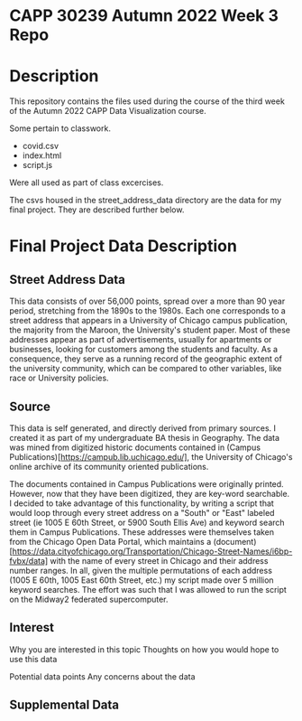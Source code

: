 # CAPP 30239 Autumn 2022 Week 3 Repo

# Description

This repository contains the files used during the course of the third week of the Autumn 2022 CAPP Data Visualization course.

Some pertain to classwork. 

- covid.csv
- index.html
- script.js

Were all used as part of class excercises.

The csvs housed in the street_address_data directory are the data for my final project. They are described further below.

# Final Project Data Description

## Street Address Data

This data consists of over 56,000 points, spread over a more than 90 year period, stretching from the 1890s to the 1980s. Each one corresponds to a street address that appears in a University of Chicago campus publication, the majority from the Maroon, the University's student paper. Most of these addresses appear as part of advertisements, usually for apartments or businesses, looking for customers among the students and faculty. As a consequence, they serve as a running record of the geographic extent of the university community, which can be compared to other variables, like race or University policies.

## Source

This data is self generated, and directly derived from primary sources. I created it as part of my undergraduate BA thesis in Geography. The data was mined from digitized historic documents contained in (Campus Publications)[https://campub.lib.uchicago.edu/], the University of Chicago's online archive of its community oriented publications.

The documents contained in Campus Publications were originally printed. However, now that they have been digitized, they are key-word searchable. I decided to take advantage of this functionality, by writing a script that would loop through every street address on a "South" or "East" labeled street (ie 1005 E 60th Street, or 5900 South Ellis Ave) and keyword search them in Campus Publications. These addresses were themselves taken from the Chicago Open Data Portal, which maintains a (document)[https://data.cityofchicago.org/Transportation/Chicago-Street-Names/i6bp-fvbx/data] with the name of every street in Chicago and their address number ranges. In all, given the multiple permutations of each address (1005 E 60th, 1005 East 60th Street, etc.) my script made over 5 million keyword searches. The effort was such that I was allowed to run the script on the Midway2 federated supercomputer.

## Interest

Why you are interested in this topic
Thoughts on how you would hope to use this data



Potential data points
Any concerns about the data

## Supplemental Data



